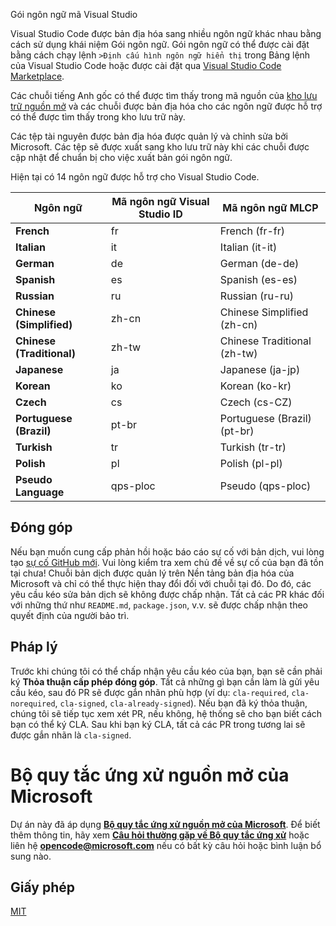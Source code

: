  Gói ngôn ngữ mã Visual Studio

Visual Studio Code được bản địa hóa sang nhiều ngôn ngữ khác nhau bằng cách sử dụng khái niệm Gói ngôn ngữ. Gói ngôn ngữ có thể được cài đặt bằng cách chạy lệnh `>Định cấu hình ngôn ngữ hiển thị` trong Bảng lệnh của Visual Studio Code hoặc được cài đặt qua [Visual Studio Code Marketplace](https://marketplace.visualstudio.com/search?target=VSCode&category=Language%20Packs&sortBy=Installs).

Các chuỗi tiếng Anh gốc có thể được tìm thấy trong mã nguồn của [kho lưu trữ nguồn mở](https://github.com/microsoft/vscode) và các chuỗi được bản địa hóa cho các ngôn ngữ được hỗ trợ có thể được tìm thấy trong kho lưu trữ này.

Các tệp tài nguyên được bản địa hóa được quản lý và chỉnh sửa bởi Microsoft. Các tệp sẽ được xuất sang kho lưu trữ này khi các chuỗi được cập nhật để chuẩn bị cho việc xuất bản gói ngôn ngữ.

Hiện tại có 14 ngôn ngữ được hỗ trợ cho Visual Studio Code.

|Ngôn ngữ|Mã ngôn ngữ Visual Studio ID|Mã ngôn ngữ MLCP|
|--------|--------|--------|
|**French**|fr|French (fr-fr)
|**Italian**|it|Italian (it-it)
|**German**|de|German (de-de)
|**Spanish**|es|Spanish (es-es)
|**Russian**|ru|Russian (ru-ru)
|**Chinese (Simplified)**|zh-cn|Chinese Simplified (zh-cn)
|**Chinese (Traditional)**|zh-tw|Chinese Traditional (zh-tw)
|**Japanese**|ja|Japanese (ja-jp)
|**Korean**|ko|Korean (ko-kr)
|**Czech**|cs|Czech (cs-CZ)
|**Portuguese (Brazil)**|pt-br|Portuguese (Brazil) (pt-br)
|**Turkish**|tr|Turkish (tr-tr)
|**Polish**|pl| Polish (pl-pl)
|**Pseudo Language**|qps-ploc|Pseudo (qps-ploc)

## Đóng góp

Nếu bạn muốn cung cấp phản hồi hoặc báo cáo sự cố với bản dịch, vui lòng tạo [sự cố GitHub mới](https://github.com/microsoft/vscode-loc/issues/new). Vui lòng kiểm tra xem chủ đề về sự cố của bạn đã tồn tại chưa!
Chuỗi bản dịch được quản lý trên Nền tảng bản địa hóa của Microsoft và chỉ có thể thực hiện thay đổi đối với chuỗi tại đó. Do đó, các yêu cầu kéo sửa bản dịch sẽ không được chấp nhận. Tất cả các PR khác đối với những thứ như `README.md`, `package.json`, v.v. sẽ được chấp nhận theo quyết định của người bảo trì.

## Pháp lý

Trước khi chúng tôi có thể chấp nhận yêu cầu kéo của bạn, bạn sẽ cần phải ký **Thỏa thuận cấp phép đóng góp**. Tất cả những gì bạn cần làm là gửi yêu cầu kéo, sau đó PR sẽ được gắn nhãn phù hợp (ví dụ: `cla-required`, `cla-norequired`, `cla-signed`, `cla-already-signed`). Nếu bạn đã ký thỏa thuận, chúng tôi sẽ tiếp tục xem xét PR, nếu không, hệ thống sẽ cho bạn biết cách bạn có thể ký CLA. Sau khi bạn ký CLA, tất cả các PR trong tương lai sẽ được gắn nhãn là `cla-signed`.

# Bộ quy tắc ứng xử nguồn mở của Microsoft

Dự án này đã áp dụng [**Bộ quy tắc ứng xử nguồn mở của Microsoft**](https://opensource.microsoft.com/codeofconduct/).
Để biết thêm thông tin, hãy xem [**Câu hỏi thường gặp về Bộ quy tắc ứng xử**](https://opensource.microsoft.com/codeofconduct/faq/) hoặc
liên hệ [**opencode@microsoft.com**](mailto:opencode@microsoft.com) nếu có bất kỳ câu hỏi hoặc bình luận bổ sung nào.

## Giấy phép
[MIT](LICENSE.md)
